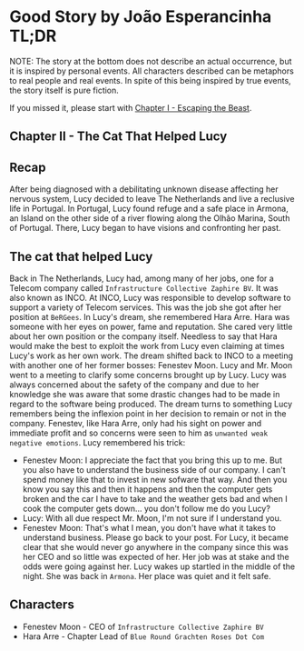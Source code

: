 # Good Story by João Esperancinha TL;DR

NOTE: The story at the bottom does not describe an actual occurrence, but it is inspired by personal events. All characters described can be metaphors to real people and real events. In spite of this being inspired by true events, the story itself is pure fiction.

If you missed it, please start with [Chapter I - Escaping the Beast](https://github.com/jesperancinha/good-story/blob/main/docs/good.story/GoodStory.md).

## Chapter II - The Cat That Helped Lucy

## Recap

After being diagnosed with a debilitating unknown disease affecting her nervous system, Lucy decided to leave The Netherlands and live a reclusive life in Portugal.
In Portugal, Lucy found refuge and a safe place in Armona, an Island on the other side of a river flowing along the Olhão Marina, South of Portugal. There, Lucy began to have visions and confronting her past.

## The cat that helped Lucy

Back in The Netherlands, Lucy had, among many of her jobs, one for a Telecom company called `Infrastructure Collective Zaphire BV`. It was also known as INCO. At INCO, Lucy was responsible to develop software to support a variety of Telecom services.
This was the job she got after her position at `BeRGees`. In Lucy's dream, she remembered Hara Arre. Hara was someone with her eyes on power, fame and reputation. She cared very little about her own position or the company itself. Needless to say that Hara would make the best to exploit the work from Lucy even claiming at times Lucy's work as her own work. The dream shifted back to INCO to a meeting with another one of her former bosses: Fenestev Moon.
Lucy and Mr. Moon went to a meeting to clarify some concerns brought up by Lucy. Lucy was always concerned about the safety of the company and due to her knowledge she was aware that some drastic changes had to be made in regard to the software being produced. The dream turns to something Lucy remembers being the inflexion point in her decision to remain or not in the company.
Fenestev, like Hara Arre, only had his sight on power and immediate profit and so concerns were seen to him as `unwanted weak negative emotions`. Lucy remembered his trick:
- Fenestev Moon: I appreciate the fact that you bring this up to me. But you also have to understand the business side of our company. I can't spend money like that to invest in new sofware that way. And then you know you say this and then it happens and then the computer gets broken and the car I have to take and the weather gets bad and when I cook the computer gets down... you don't follow me do you Lucy?
- Lucy: With all due respect Mr. Moon, I'm not sure if I understand you.
- Fenestev Moon: That's what I mean, you don't have what it takes to understand business. Please go back to your post.
For Lucy, it became clear that she would never go anywhere in the company since this was her CEO and so little was expected of her. Her job was at stake and the odds were going against her.
Lucy wakes up startled in the middle of the night. She was back in `Armona`. Her place was quiet and it felt safe.

## Characters

- Fenestev Moon - CEO of `Infrastructure Collective Zaphire BV`
- Hara Arre - Chapter Lead of `Blue Round Grachten Roses Dot Com`

